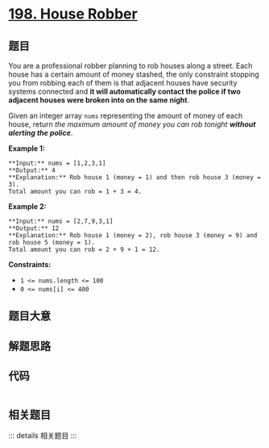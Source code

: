 # [198. House Robber](https://leetcode.com/problems/house-robber)

## 题目

You are a professional robber planning to rob houses along a street. Each
house has a certain amount of money stashed, the only constraint stopping you
from robbing each of them is that adjacent houses have security systems
connected and **it will automatically contact the police if two adjacent
houses were broken into on the same night**.

Given an integer array `nums` representing the amount of money of each house,
return _the maximum amount of money you can rob tonight **without alerting the
police**_.



**Example 1:**

    
    
    **Input:** nums = [1,2,3,1]
    **Output:** 4
    **Explanation:** Rob house 1 (money = 1) and then rob house 3 (money = 3).
    Total amount you can rob = 1 + 3 = 4.
    

**Example 2:**

    
    
    **Input:** nums = [2,7,9,3,1]
    **Output:** 12
    **Explanation:** Rob house 1 (money = 2), rob house 3 (money = 9) and rob house 5 (money = 1).
    Total amount you can rob = 2 + 9 + 1 = 12.
    



**Constraints:**

  * `1 <= nums.length <= 100`
  * `0 <= nums[i] <= 400`


## 题目大意

## 解题思路

## 代码

```javascript

```

## 相关题目

::: details 相关题目
:::
